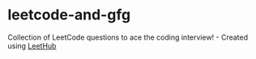 # leetcode-and-gfg
Collection of LeetCode questions to ace the coding interview! - Created using [LeetHub](https://github.com/QasimWani/LeetHub)
